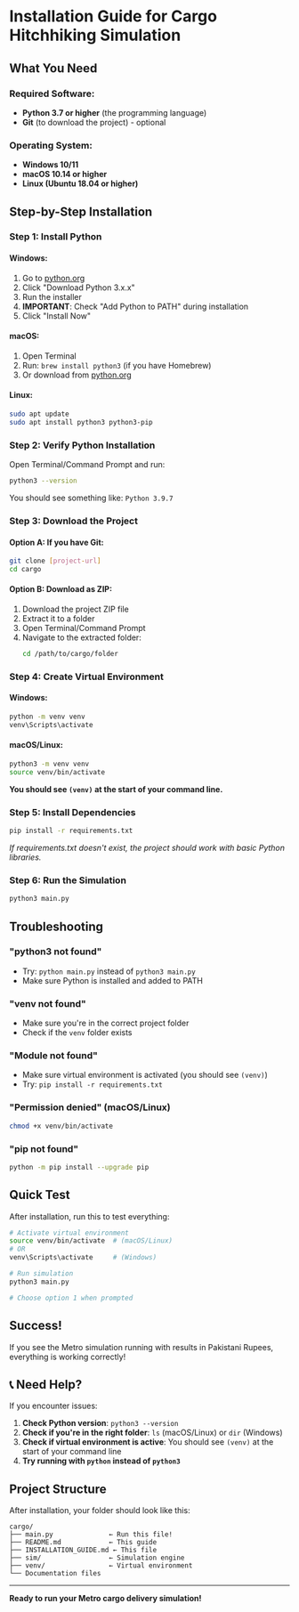 #   Installation Guide for Cargo Hitchhiking Simulation

##   **What You Need**

### **Required Software:**
- **Python 3.7 or higher** (the programming language)
- **Git** (to download the project) - optional

### **Operating System:**
-   **Windows 10/11**
-   **macOS 10.14 or higher**
-   **Linux (Ubuntu 18.04 or higher)**

##   **Step-by-Step Installation**

### **Step 1: Install Python**

#### **Windows:**
1. Go to [python.org](https://www.python.org/downloads/)
2. Click "Download Python 3.x.x"
3. Run the installer
4. **IMPORTANT**: Check "Add Python to PATH" during installation
5. Click "Install Now"

#### **macOS:**
1. Open Terminal
2. Run: `brew install python3` (if you have Homebrew)
3. Or download from [python.org](https://www.python.org/downloads/)

#### **Linux:**
```bash
sudo apt update
sudo apt install python3 python3-pip
```

### **Step 2: Verify Python Installation**

Open Terminal/Command Prompt and run:
```bash
python3 --version
```

You should see something like: `Python 3.9.7`

### **Step 3: Download the Project**

#### **Option A: If you have Git:**
```bash
git clone [project-url]
cd cargo
```

#### **Option B: Download as ZIP:**
1. Download the project ZIP file
2. Extract it to a folder
3. Open Terminal/Command Prompt
4. Navigate to the extracted folder:
   ```bash
   cd /path/to/cargo/folder
   ```

### **Step 4: Create Virtual Environment**

#### **Windows:**
```bash
python -m venv venv
venv\Scripts\activate
```

#### **macOS/Linux:**
```bash
python3 -m venv venv
source venv/bin/activate
```

**You should see `(venv)` at the start of your command line.**

### **Step 5: Install Dependencies**

```bash
pip install -r requirements.txt
```

*If requirements.txt doesn't exist, the project should work with basic Python libraries.*

### **Step 6: Run the Simulation**

```bash
python3 main.py
```

##   **Troubleshooting**

### **"python3 not found"**
- Try: `python main.py` instead of `python3 main.py`
- Make sure Python is installed and added to PATH

### **"venv not found"**
- Make sure you're in the correct project folder
- Check if the `venv` folder exists

### **"Module not found"**
- Make sure virtual environment is activated (you should see `(venv)`)
- Try: `pip install -r requirements.txt`

### **"Permission denied" (macOS/Linux)**
```bash
chmod +x venv/bin/activate
```

### **"pip not found"**
```bash
python -m pip install --upgrade pip
```

##   **Quick Test**

After installation, run this to test everything:

```bash
# Activate virtual environment
source venv/bin/activate  # (macOS/Linux)
# OR
venv\Scripts\activate     # (Windows)

# Run simulation
python3 main.py

# Choose option 1 when prompted
```

##   **Success!**

If you see the Metro simulation running with results in Pakistani Rupees, everything is working correctly!

## 📞 **Need Help?**

If you encounter issues:

1. **Check Python version**: `python3 --version`
2. **Check if you're in the right folder**: `ls` (macOS/Linux) or `dir` (Windows)
3. **Check if virtual environment is active**: You should see `(venv)` at the start of your command line
4. **Try running with `python` instead of `python3`**

##   **Project Structure**

After installation, your folder should look like this:
```
cargo/
├── main.py              ← Run this file!
├── README.md            ← This guide
├── INSTALLATION_GUIDE.md ← This file
├── sim/                 ← Simulation engine
├── venv/                ← Virtual environment
└── Documentation files
```

---

**Ready to run your Metro cargo delivery simulation!**   
